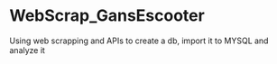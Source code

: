 # WebScrap_GansEscooter
Using web scrapping and APIs to create a db, import it to MYSQL and analyze it
